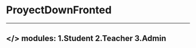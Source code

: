 # ProyectDownFronted
----------------------
</> modules:
1.Student
2.Teacher
3.Admin
----------------------
